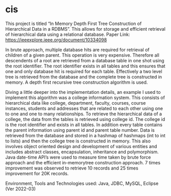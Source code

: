 # cis

This project is titled “In Memory Depth First Tree Construction of Hierarchical Data in a RDBMS”. This allows for storage and efficient retrieval of hierarchical data using a relational database.
Paper Link: https://ieeexplore.ieee.org/document/10334098

In brute approach, multiple database hits are required for retrieval of children of a given parent. This operation is very expensive. Therefore all descendents of a root are retrieved from a database table in one shot using the root identifier. The root identifier exists in all tables and this ensures that one and only database hit is required for each table. Effectively a two level tree is retrieved from the database and the complete tree is constructed in memory. A depth first recursive tree construction algorithm is used.

Diving a little deeper into the implementation details, an example I used to implement this algorithm was a college information system. This consists of hierarchical data like college, department, faculty, courses, course instances, students and addresses that are related to each other using one to one and one to many relationships. To retrieve the hierarchical data of a college, the data from the tables is retrieved using college id. The college id is the root identifier and exists in all tables. In addition every table contains the parent information using parent id and parent table number. Data is retrieved from the database and stored in a hashmap of hashmaps (int to int to lists) and then the college tree is constructed in memory. This also involves object oriented design and development of various entities and includes abstract classes, encapsulation, inheritance and polymorphism. Java date-time API’s were used to measure time taken by brute force approach and the efficient in-memorytree construction approach. 7 times improvement was observed to retrieve 10 records and 25 times improvement for 20K records.

Environment, Tools and Technologies used: Java, JDBC, MySQL, Eclipse (Ver 2022-03)
